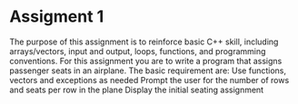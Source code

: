 # Assigment 1
 The purpose of this assignment is to reinforce basic C++ skill, including arrays/vectors, input and output, loops, functions, and programming conventions.  For this assignment you are to write a program that assigns passenger seats in an airplane.  The basic requirement are:  Use functions, vectors and exceptions as needed  Prompt the user for the number of rows and seats per row in the plane  Display the initial seating assignment
